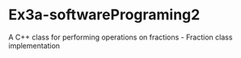 # Ex3a-softwarePrograming2
A C++ class for performing operations on fractions - Fraction class implementation
